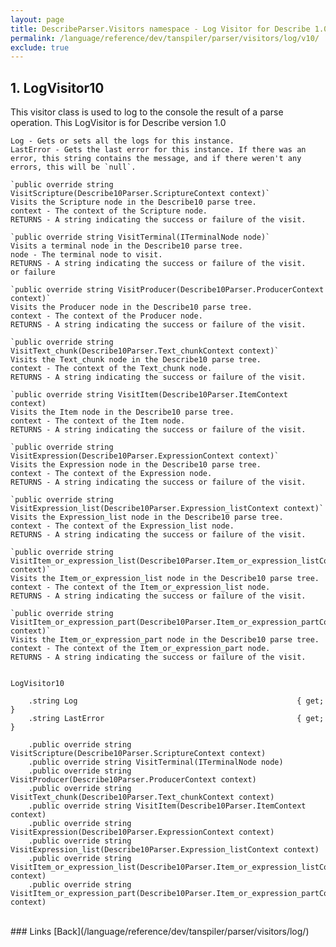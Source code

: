 ```yaml
---
layout: page
title: DescribeParser.Visitors namespace - Log Visitor for Describe 1.0
permalink: /language/reference/dev/tanspiler/parser/visitors/log/v10/
exclude: true
---
```

## 1. LogVisitor10

This visitor class is used to log to the console the result of a parse operation. 
This LogVisitor is for Describe version 1.0

    Log - Gets or sets all the logs for this instance.
    LastError - Gets the last error for this instance. If there was an error, this string contains the message, and if there weren't any errors, this will be `null`.

    `public override string VisitScripture(Describe10Parser.ScriptureContext context)`
    Visits the Scripture node in the Describe10 parse tree.
    context - The context of the Scripture node.
    RETURNS - A string indicating the success or failure of the visit.

    `public override string VisitTerminal(ITerminalNode node)`
    Visits a terminal node in the Describe10 parse tree.
    node - The terminal node to visit.
    RETURNS - A string indicating the success or failure of the visit.
    or failure 

    `public override string VisitProducer(Describe10Parser.ProducerContext context)`
    Visits the Producer node in the Describe10 parse tree.
    context - The context of the Producer node.
    RETURNS - A string indicating the success or failure of the visit.

    `public override string VisitText_chunk(Describe10Parser.Text_chunkContext context)`
    Visits the Text_chunk node in the Describe10 parse tree.
    context - The context of the Text_chunk node.
    RETURNS - A string indicating the success or failure of the visit.

    `public override string VisitItem(Describe10Parser.ItemContext context)
    Visits the Item node in the Describe10 parse tree.
    context - The context of the Item node.
    RETURNS - A string indicating the success or failure of the visit.

    `public override string VisitExpression(Describe10Parser.ExpressionContext context)`
    Visits the Expression node in the Describe10 parse tree.
    context - The context of the Expression node.
    RETURNS - A string indicating the success or failure of the visit.

    `public override string VisitExpression_list(Describe10Parser.Expression_listContext context)`
    Visits the Expression_list node in the Describe10 parse tree.
    context - The context of the Expression_list node.
    RETURNS - A string indicating the success or failure of the visit.

    `public override string VisitItem_or_expression_list(Describe10Parser.Item_or_expression_listContext context)`
    Visits the Item_or_expression_list node in the Describe10 parse tree.
    context - The context of the Item_or_expression_list node.
    RETURNS - A string indicating the success or failure of the visit.

    `public override string VisitItem_or_expression_part(Describe10Parser.Item_or_expression_partContext context)`
    Visits the Item_or_expression_part node in the Describe10 parse tree.
    context - The context of the Item_or_expression_part node.
    RETURNS - A string indicating the success or failure of the visit.


    LogVisitor10

        .string Log                                                 { get; }
        .string LastError                                           { get; }

        .public override string VisitScripture(Describe10Parser.ScriptureContext context)
        .public override string VisitTerminal(ITerminalNode node)
        .public override string VisitProducer(Describe10Parser.ProducerContext context)
        .public override string VisitText_chunk(Describe10Parser.Text_chunkContext context)
        .public override string VisitItem(Describe10Parser.ItemContext context)
        .public override string VisitExpression(Describe10Parser.ExpressionContext context)
        .public override string VisitExpression_list(Describe10Parser.Expression_listContext context)
        .public override string VisitItem_or_expression_list(Describe10Parser.Item_or_expression_listContext context)
        .public override string VisitItem_or_expression_part(Describe10Parser.Item_or_expression_partContext context)


<br>
### Links
[Back](/language/reference/dev/tanspiler/parser/visitors/log/)